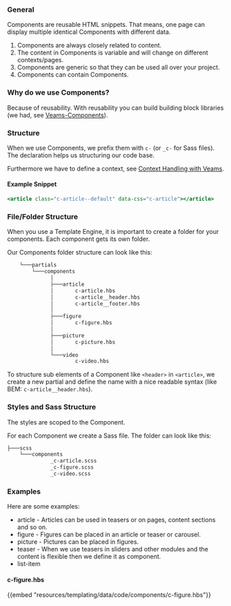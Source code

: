 ### General 

Components are reusable HTML snippets. That means, one page can display multiple identical Components with different data. 

1. Components are always closely related to content. 
2. The content in Components is variable and will change on different contexts/pages.
3. Components are generic so that they can be used all over your project. 
4. Components can contain Components.

### Why do we use Components?

Because of reusability. With reusability you can build building block libraries (we had, see [Veams-Components](/veams-components/index.html)).

### Structure

When we use Components, we prefix them with `c-` (or `_c-` for Sass files). The declaration helps us structuring our code base. 

Furthermore we have to define a context, see [Context Handling with Veams](/methodology/class-systematic/context-handling.html).

#### Example Snippet

``` hbs
<article class="c-article--default" data-css="c-article"></article>
```

### File/Folder Structure

When you use a Template Engine, it is important to create a folder for your components. Each component gets its own folder. 

Our Components folder structure can look like this: 

``` bash
    └───partials
        └───components
              │
              ├───article
              │       c-article.hbs
              │       c-article__header.hbs
              │       c-article__footer.hbs
              │
              ├───figure
              │       c-figure.hbs
              │
              ├───picture
              │       c-picture.hbs
              │
              └───video
                      c-video.hbs
```

To structure sub elements of a Component like `<header>` in `<article>`, we create a new partial and define the name with a nice readable syntax (like BEM: `c-article__header.hbs`).

### Styles and Sass Structure

The styles are scoped to the Component. 

For each Component we create a Sass file. The folder can look like this: 

``` bash
├───scss
    └───components
              _c-article.scss
              _c-figure.scss
              _c-video.scss
```

### Examples

Here are some examples: 

* article - Articles can be used in teasers or on pages, content sections and so on.
* figure - Figures can be placed in an article or teaser or carousel. 
* picture - Pictures can be placed in figures.
* teaser - When we use teasers in sliders and other modules and the content is flexible then we define it as component.
* list-item

#### c-figure.hbs
{{embed "resources/templating/data/code/components/c-figure.hbs"}}
